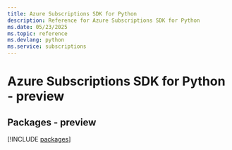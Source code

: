 ```yaml
---
title: Azure Subscriptions SDK for Python
description: Reference for Azure Subscriptions SDK for Python
ms.date: 05/23/2025
ms.topic: reference
ms.devlang: python
ms.service: subscriptions
---
```

# Azure Subscriptions SDK for Python - preview
## Packages - preview
[!INCLUDE [packages](subscriptions-index.md)]